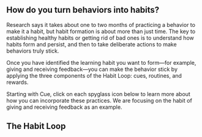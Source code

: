 ## How do you turn behaviors into habits?

Research says it takes about one to two months of practicing a behavior to make it a habit, but habit formation is about more than just time. The key to establishing healthy habits or getting rid of bad ones is to understand how habits form and persist, and then to take deliberate actions to make behaviors truly stick.

Once you have identified the learning habit you want to form—for example, giving and receiving feedback—you can make the behavior stick by applying the three components of the Habit Loop: cues, routines, and rewards.

Starting with Cue, click on each spyglass icon below to learn more about how you can incorporate these practices. We are focusing on the habit of giving and receiving feedback as an example.

## The Habit Loop

